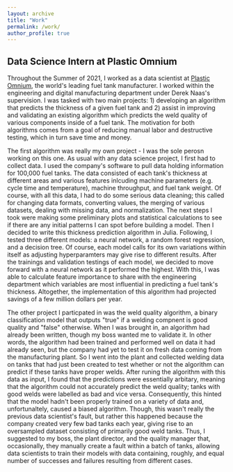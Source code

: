 ```yaml
---
layout: archive
title: "Work"
permalink: /work/
author_profile: true
---
```


## Data Science Intern at Plastic Omnium
Throughout the Summer of 2021, I worked as a data scientist at [Plastic Omnium](https://www.plasticomnium.com/en/), the world's leading fuel tank manufacturer. I worked within the engineering and digital manufacturing department under Derek Naas's supervision. I was tasked with two main projects: 1) developing an algorithm that predicts the thickness of a given fuel tank and 2) assist in improving and validating an existing algorithm which predicts the weld quality of various components inside of a fuel tank. The motivation for both algorithms comes from a goal of reducing manual labor and destructive testing, which in turn save time and money. 

The first algorithm was really my own project - I was the sole perosn working on this one. As usual with any data science project, I first had to collect data. I used the company's software to pull data holding information for 100,000 fuel tanks. The data consisted of each tank's thickness at different areas and various features inlcuding machine parameters (e.g. cycle time and temperature), machine throughput, and fuel tank weight. Of course, with all this data, I had to do some serious data cleaning; this called for changing data formats, converting values, the merging of various datasets, dealing with missing data, and normalization. The next steps I took were making some preliminary plots and statistical calculations to see if there are any initial patterns I can spot before building a model. Then I decided to write this thickness prediction algorithm in Julia. Following, I tested three different models: a neural network, a random forest regression, and a decision tree. Of course, each model calls for its own variations within itself as adjusting hyperparamters may give rise to different results. After the trainings and validation testings of each model, we decided to move forward with a neural network as it performed the highest. With this, I was able to calculate feature importance to share with the engineering department which variables are most influential in predicting a fuel tank's thickness. Altogether, the implementation of this algorithm had projected savings of a few million dollars per year.

The other project I particpated in was the weld quality algorithm, a binary classification model that outputs "true" if a welding compnent is good quality and "false" otherwise. When I was brought in, an algorithm had already been written, though my boss wanted me to validate it. In other words, the algorithm had been trained and performed well on data it had already seen, but the company had yet to test it on fresh data coming from the manufacturing plant. So I went into the plant and collected welding data on tanks that had just been created to test whether or not the algorithm can predict if these tanks have proper welds. After runing the algorithm with this data as input, I found that the predictions were essentially arbitary, meaning that the algorithm could not accurately predict the weld quality; tanks with good welds were labelled as bad and vice versa. Consequently, this hinted that the model hadn't been properly trained on a variety of data and, unfortunaltely, caused a biased algorithm. Though, this wasn't really the previous data scientist's fault, but rather this happened because the company created very few bad tanks each year, giving rise to an oversampled dataset consisting of primarily good weld tanks. Thus, I suggested to my boss, the plant director, and the quality manager that, occasionally, they manually create a fault within a batch of tanks, allowing data scientists to train their models with data containing, roughly, and equal number of successes and failures resulting from different cases.
